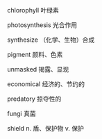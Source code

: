 chlorophyll 叶绿素

photosynthesis 光合作用

synthesize （化学、生物）合成

pigment 颜料、色素

unmasked 揭露、显现

economical 经济的、节约的

predatory 掠夺性的

fungi 真菌

shield n. 盾、保护物 v. 保护

